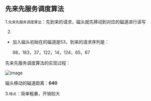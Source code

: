 ## 先来先服务调度算法

1.`先来先服务调度算法`：先到来的请求，磁头就先移动到对应的磁道进行读写

2.

- 加入磁头初始在的磁道是53，到来的请求序列是：

  98，183，37，122，14，124，65，67

先来先服务调度算法的实现过程：

![image](https://tva1.sinaimg.cn/large/0085EwgIgy1gtkut1hxxij61iy0w8tn802.jpg)

磁头移动的磁道距离：**640**

3.`特点`：简单粗暴，开销较大